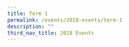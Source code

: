 ```yaml
---
title: Term 1
permalink: /events/2018-events/term-1
description: ""
third_nav_title: 2018 Events
---
```


